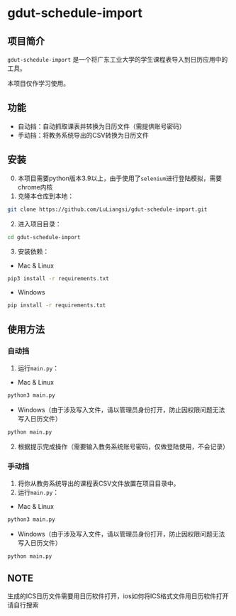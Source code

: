 # gdut-schedule-import

## 项目简介
`gdut-schedule-import` 是一个将广东工业大学的学生课程表导入到日历应用中的工具。

本项目仅作学习使用。

## 功能
- 自动挡：自动抓取课表并转换为日历文件（需提供账号密码）
- 手动挡：将教务系统导出的CSV转换为日历文件

## 安装
0. 本项目需要python版本3.9以上，由于使用了`selenium`进行登陆模拟，需要chrome内核
1. 克隆本仓库到本地：
```bash
git clone https://github.com/LuLiangsi/gdut-schedule-import.git
```
2. 进入项目目录：
```bash
cd gdut-schedule-import
```
3. 安装依赖：

- Mac & Linux
```bash
pip3 install -r requirements.txt
```
- Windows
```bash
pip install -r requirements.txt
```

## 使用方法
### 自动挡
1. 运行`main.py`：

- Mac & Linux
```bash
python3 main.py
```

- Windows（由于涉及写入文件，请以管理员身份打开，防止因权限问题无法写入日历文件）
```bash
python main.py
```
2. 根据提示完成操作（需要输入教务系统账号密码，仅做登陆使用，不会记录）

### 手动挡
1. 将你从教务系统导出的课程表CSV文件放置在项目目录中。
2. 运行`main.py`：

- Mac & Linux
```bash
python3 main.py
```

- Windows（由于涉及写入文件，请以管理员身份打开，防止因权限问题无法写入日历文件）
```bash
python main.py
```

## NOTE
生成的ICS日历文件需要用日历软件打开，ios如何将ICS格式文件用日历软件打开请自行搜索

